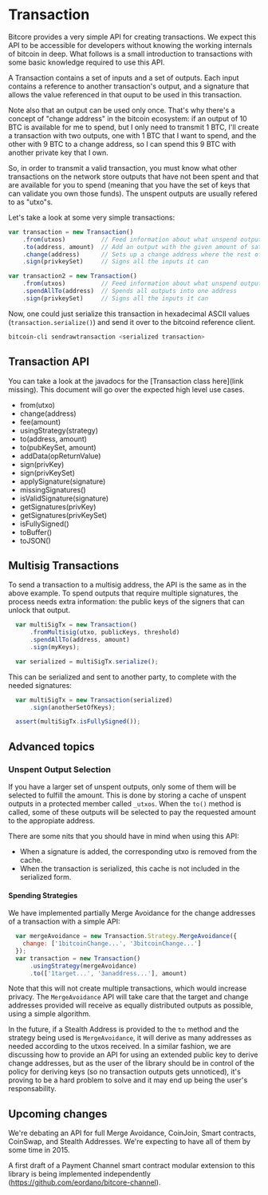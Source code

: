 # Transaction

Bitcore provides a very simple API for creating transactions. We expect this
API to be accessible for developers without knowing the working internals of
bitcoin in deep. What follows is a small introduction to transactions with some
basic knowledge required to use this API.

A Transaction contains a set of inputs and a set of outputs. Each input
contains a reference to another transaction's output, and a signature
that allows the value referenced in that ouput to be used in this transaction.

Note also that an output can be used only once. That's why there's a concept of
"change address" in the bitcoin ecosystem: if an output of 10 BTC is available
for me to spend, but I only need to transmit 1 BTC, I'll create a transaction
with two outputs, one with 1 BTC that I want to spend, and the other with 9 BTC
to a change address, so I can spend this 9 BTC with another private key that I
own.

So, in order to transmit a valid transaction, you must know what other transactions 
on the network store outputs that have not been spent and that are available
for you to spend (meaning that you have the set of keys that can validate you
own those funds). The unspent outputs are usually refered to as "utxo"s.

Let's take a look at some very simple transactions:

```javascript
var transaction = new Transaction()
    .from(utxos)          // Feed information about what unspend outputs one can use
    .to(address, amount)  // Add an output with the given amount of satoshis
    .change(address)      // Sets up a change address where the rest of the funds will go
    .sign(privkeySet)     // Signs all the inputs it can

var transaction2 = new Transaction()
    .from(utxos)          // Feed information about what unspend outputs one can use
    .spendAllTo(address)  // Spends all outputs into one address
    .sign(privkeySet)     // Signs all the inputs it can
```

Now, one could just serialize this transaction in hexadecimal ASCII values
(`transaction.serialize()`) and send it over to the bitcoind reference client.

```bash
bitcoin-cli sendrawtransaction <serialized transaction>
```

## Transaction API

You can take a look at the javadocs for the [Transaction class here](link
missing). This document will go over the expected high level use cases.

* from(utxo)
* change(address)
* fee(amount)
* usingStrategy(strategy)
* to(address, amount)
* to(pubKeySet, amount)
* addData(opReturnValue)
* sign(privKey)
* sign(privKeySet)
* applySignature(signature)
* missingSignatures()
* isValidSignature(signature)
* getSignatures(privKey)
* getSignatures(privKeySet)
* isFullySigned()
* toBuffer()
* toJSON()

## Multisig Transactions

To send a transaction to a multisig address, the API is the same as in the
above example. To spend outputs that require multiple signatures, the process
needs extra information: the public keys of the signers that can unlock that
output.

```javascript
  var multiSigTx = new Transaction()
      .fromMultisig(utxo, publicKeys, threshold)
      .spendAllTo(address, amount)
      .sign(myKeys);

  var serialized = multiSigTx.serialize();
```

This can be serialized and sent to another party, to complete with the needed
signatures:

```javascript
  var multiSigTx = new Transaction(serialized)
      .sign(anotherSetOfKeys);

  assert(multiSigTx.isFullySigned());
```

## Advanced topics

### Unspent Output Selection

If you have a larger set of unspent outputs, only some of them will be selected
to fulfill the amount. This is done by storing a cache of unspent outputs in a
protected member called `_utxos`. When the `to()` method is called, some of
these outputs will be selected to pay the requested amount to the appropiate
address.

There are some nits that you should have in mind when using this API:

  * When a signature is added, the corresponding utxo is removed from the cache.
  * When the transaction is serialized, this cache is not included in the
    serialized form. 

#### Spending Strategies

We have implemented partially Merge Avoidance for the change
addresses of a transaction with a simple API: 

```javascript
  var mergeAvoidance = new Transaction.Strategy.MergeAvoidance({
    change: ['1bitcoinChange...', '3bitcoinChange...']
  });
  var transaction = new Transaction()
      .usingStrategy(mergeAvoidance)
      .to(['1target...', '3anaddress...'], amount)
```

Note that this will not create multiple transactions, which would increase
privacy. The `MergeAvoidance` API will take care that the target and change
addresses provided will receive as equally distributed outputs as possible,
using a simple algorithm.

In the future, if a Stealth Address is provided to the `to` method and the
strategy being used is `MergeAvoidance`, it will derive as many addresses as
needed according to the utxos received. In a similar fashion, we are discussing
how to provide an API for using an extended public key to derive change
addresses, but as the user of the library should be in control of the policy
for deriving keys (so no transaction outputs gets unnoticed), it's proving to
be a hard problem to solve and it may end up being the user's responsability.

## Upcoming changes

We're debating an API for full Merge Avoidance, CoinJoin, Smart contracts,
CoinSwap, and Stealth Addresses. We're expecting to have all of them by some
time in 2015.

A first draft of a Payment Channel smart contract modular extension to this
library is being implemented independently
(https://github.com/eordano/bitcore-channel). 
